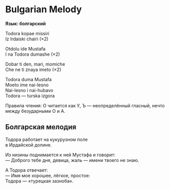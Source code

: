 <div>

# Bulgarian Melody

**Язык: болгарский**

</div>

<div>

Todora kopae missiri  
Iz Irdaiski chairi (×2)

Otdolu ide Mustafa  
I na Todora dumashe (×2)

Dobar ti den, mari, momiche  
Che ne ti znaya imeto (×2)

Todora duma Mustafa  
Moeto ime nai-lesno  
Nai-lesno i nai-hubavo  
Todora — turska izgora

</div>

<div>

Правила чтения: О читается как У, Ъ — неопределённый гласный, нечто между безударными О и А.

</div>

<div>

## Болгарская мелодия

</div>

<div>

Тодора работает на кукурузном поле  
в Ирдайской долине.

Из низины поднимается к ней Мустафа и говорит:  
— Доброго тебе дня, девица, жаль — имени твоего не знаю.

А Тодора отвечает:  
— Имя мое хорошее, лёгкое, простое:  
Тодора — «турецкая зазноба».

</div>
